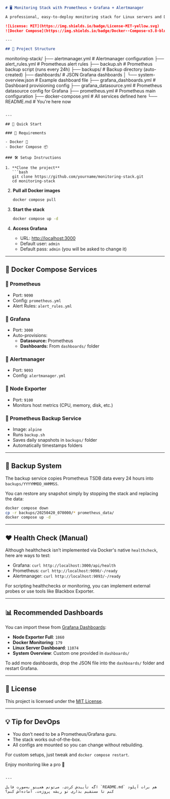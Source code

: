 
```markdown
# 🖥️ Monitoring Stack with Prometheus + Grafana + Alertmanager

A professional, easy-to-deploy monitoring stack for Linux servers and Dockerized applications using Prometheus, Grafana, and Alertmanager.

![License: MIT](https://img.shields.io/badge/License-MIT-yellow.svg)
![Docker Compose](https://img.shields.io/badge/Docker--Compose-v3.8-blue)

---

## 📁 Project Structure

```
monitoring-stack/
├── alertmanager.yml              # Alertmanager configuration
├── alert_rules.yml               # Prometheus alert rules
├── backup.sh                     # Prometheus backup script (runs every 24h)
├── backups/                      # Backup directory (auto-created)
├── dashboards/                   # JSON Grafana dashboards
│   └── system-overview.json      # Example dashboard file
├── grafana_dashboards.yml        # Dashboard provisioning config
├── grafana_datasource.yml        # Prometheus datasource config for Grafana
├── prometheus.yml                # Prometheus main configuration
├── docker-compose.yml            # All services defined here
└── README.md                     # You're here now
```

---

## 🚀 Quick Start

### 🧰 Requirements

- Docker 🐳
- Docker Compose 📦

### 🛠️ Setup Instructions

1. **Clone the project**
   ```bash
   git clone https://github.com/yourname/monitoring-stack.git
   cd monitoring-stack
   ```

2. **Pull all Docker images**
   ```bash
   docker compose pull
   ```

3. **Start the stack**
   ```bash
   docker compose up -d
   ```

4. **Access Grafana**
   - URL: [http://localhost:3000](http://localhost:3000)
   - Default user: `admin`
   - Default pass: `admin` (you will be asked to change it)

---

## 🐳 Docker Compose Services

### 🔹 Prometheus
- Port: `9090`
- Config: `prometheus.yml`
- Alert Rules: `alert_rules.yml`

### 🔹 Grafana
- Port: `3000`
- Auto-provisions:
  - **Datasource:** Prometheus
  - **Dashboards:** From `dashboards/` folder

### 🔹 Alertmanager
- Port: `9093`
- Config: `alertmanager.yml`

### 🔹 Node Exporter
- Port: `9100`
- Monitors host metrics (CPU, memory, disk, etc.)

### 🔹 Prometheus Backup Service
- Image: `alpine`
- Runs `backup.sh`
- Saves daily snapshots in `backups/` folder
- Automatically timestamps folders

---

## 💾 Backup System

The backup service copies Prometheus TSDB data every 24 hours into `backups/YYYYMMDD_HHMMSS`.

You can restore any snapshot simply by stopping the stack and replacing the data:

```bash
docker compose down
cp -r backups/20250420_070000/* prometheus_data/
docker compose up -d
```

---

## ❤️ Health Check (Manual)

Although healthcheck isn’t implemented via Docker's native `healthcheck`, here are ways to test:

- Grafana: `curl http://localhost:3000/api/health`
- Prometheus: `curl http://localhost:9090/-/ready`
- Alertmanager: `curl http://localhost:9093/-/ready`

For scripting healthchecks or monitoring, you can implement external probes or use tools like Blackbox Exporter.

---

## 📊 Recommended Dashboards

You can import these from [Grafana Dashboards](https://grafana.com/grafana/dashboards/):

- **Node Exporter Full**: `1860`
- **Docker Monitoring**: `179`
- **Linux Server Dashboard**: `11074`
- **System Overview**: Custom one provided in `dashboards/`

To add more dashboards, drop the JSON file into the `dashboards/` folder and restart Grafana.

---

## 📝 License

This project is licensed under the [MIT License](LICENSE).

---

## 💡 Tip for DevOps

- You don’t need to be a Prometheus/Grafana guru.
- The stack works out-of-the-box.
- All configs are mounted so you can change without rebuilding.

For custom setups, just tweak and `docker compose restart`.

Enjoy monitoring like a pro 🚀
```

---

اگه تأییدش کردی، می‌تونم همینو به‌صورت فایل `README.md` هم برات آپلود کنم تا مستقیم بذاری تو ریشه پروژه‌ت. آماده‌اش کنم؟
